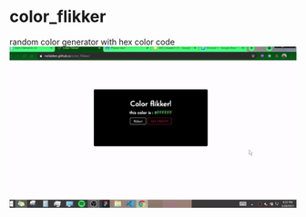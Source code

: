 # color_flikker
random color generator with hex color code
<img src="https://github.com/neilalden/color_flikker/blob/main/color-flikker.gif?raw=true"/>
